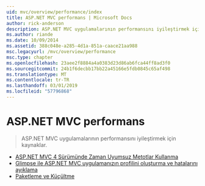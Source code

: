 ```yaml
---
uid: mvc/overview/performance/index
title: ASP.NET MVC performans | Microsoft Docs
author: rick-anderson
description: ASP.NET MVC uygulamalarının performansını iyileştirmek için kaynaklar.
ms.author: riande
ms.date: 10/09/2014
ms.assetid: 388c048e-a285-4d1a-851a-caace21aa988
msc.legacyurl: /mvc/overview/performance
msc.type: chapter
ms.openlocfilehash: 23aee2f8884a4a0383d23d86ab6fca44ff8ad3f0
ms.sourcegitcommit: 24b1f6decbb17bb22a45166e5fdb0845c65af498
ms.translationtype: MT
ms.contentlocale: tr-TR
ms.lasthandoff: 03/01/2019
ms.locfileid: "57796868"
---
```

<a name="aspnet-mvc-performance"></a>ASP.NET MVC performans
====================
> ASP.NET MVC uygulamalarının performansını iyileştirmek için kaynaklar.


- [ASP.NET MVC 4 Sürümünde Zaman Uyumsuz Metotlar Kullanma](using-asynchronous-methods-in-aspnet-mvc-4.md)
- [Glimpse ile ASP.NET MVC uygulamanızın profilini oluşturma ve hatalarını ayıklama](profile-and-debug-your-aspnet-mvc-app-with-glimpse.md)
- [Paketleme ve Küçültme](bundling-and-minification.md)
